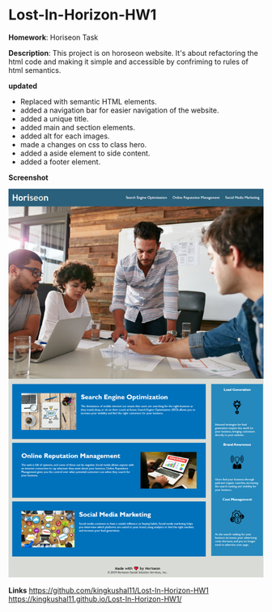 # Lost-In-Horizon-HW1

**Homework**: Horiseon Task

**Description**: This project is on horoseon website. It's about refactoring the html code and making it simple and accessible by confriming to rules of html semantics.

**updated**
- Replaced with semantic HTML elements.
- added a navigation bar for easier navigation of the website.
- added a unique title.
- added main and section elements.
- added alt for each images.
- made a changes on css to class hero.
- added a aside element to side content.
- added a footer element. 

**Screenshot**

![](assets/images/screenshot.png)

**Links**
https://github.com/kingkushal11/Lost-In-Horizon-HW1
https://kingkushal11.github.io/Lost-In-Horizon-HW1/